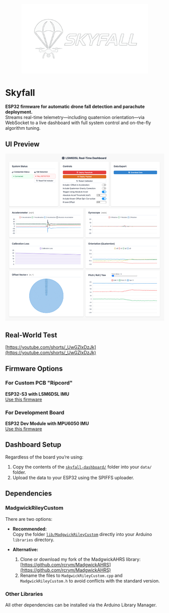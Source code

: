 <p align="center">
  <img src="images/logo.png" alt="Skyfall Logo" width="400"/>
</p>

# Skyfall

**ESP32 firmware for automatic drone fall detection and parachute deployment.**  
Streams real-time telemetry—including quaternion orientation—via WebSocket to a live dashboard with full system control and on-the-fly algorithm tuning.

## UI Preview

<p align="center">
  <img src="images/ui.png" alt="Skyfall Dashboard UI" width="700"/>
</p>

## Real-World Test
[https://youtube.com/shorts/_UwGZIxDzJk](https://youtube.com/shorts/_UwGZIxDzJk)

## Firmware Options

### For Custom PCB "Ripcord"

**ESP32-S3 with LSM6DSL IMU**  
[Use this firmware](skyfall-firmware/skyfall-firmware-custom-PCB-ESP32-LSM6DSL-IMU.ino)

### For Development Board

**ESP32 Dev Module with MPU6050 IMU**  
[Use this firmware](skyfall-firmware/skyfall-firmware-ESP32-MPU6050-IMU.ino)

## Dashboard Setup

Regardless of the board you’re using:

1. Copy the contents of the [`skyfall-dashboard/`](skyfall-dashboard) folder into your `data/` folder.
2. Upload the data to your ESP32 using the SPIFFS uploader.

## Dependencies

### MadgwickRileyCustom
There are two options:

-   **Recommended:**  
    Copy the folder [`lib/MadgwickRileyCustom`](lib/MadgwickRileyCustom) directly into your Arduino `libraries` directory.

-   **Alternative:**
    1. Clone or download my fork of the MadgwickAHRS library:  
       [https://github.com/rcrym/MadgwickAHRS](https://github.com/rcrym/MadgwickAHRS)
    2. Rename the files to `MadgwickRileyCustom.cpp` and `MadgwickRileyCustom.h` to avoid conflicts with the standard version.
### Other Libraries
All other dependencies can be installed via the Arduino Library Manager.
